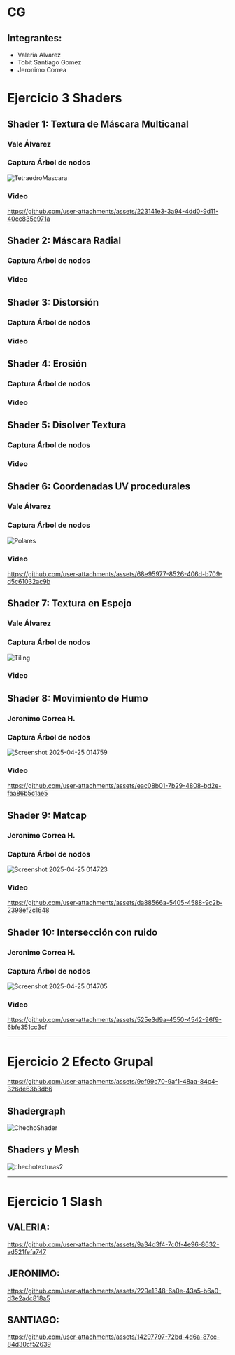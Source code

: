 # CG

## Integrantes: 
- Valeria Alvarez
- Tobit Santiago Gomez
- Jeronimo Correa
  
# Ejercicio 3 Shaders

## Shader 1: Textura de Máscara Multicanal
### Vale Álvarez
### Captura Árbol de nodos
![TetraedroMascara](https://github.com/user-attachments/assets/7e6e9c56-c553-4480-9f0d-ba3f368f05c7)

### Video
https://github.com/user-attachments/assets/223141e3-3a94-4dd0-9d11-40cc835e971a


## Shader 2: Máscara Radial
### Captura Árbol de nodos
### Video 

## Shader 3: Distorsión
### Captura Árbol de nodos
### Video

## Shader 4: Erosión
### Captura Árbol de nodos
### Video

## Shader 5: Disolver Textura
### Captura Árbol de nodos
### Video

## Shader 6: Coordenadas UV procedurales
### Vale Álvarez
### Captura Árbol de nodos
![Polares](https://github.com/user-attachments/assets/5c2cb849-8f9f-4251-bc19-b3aac2f10509)

### Video


https://github.com/user-attachments/assets/68e95977-8526-406d-b709-d5c61032ac9b



## Shader 7: Textura en Espejo
### Vale Álvarez
### Captura Árbol de nodos
![Tiling](https://github.com/user-attachments/assets/609f9b51-4790-4004-a099-6a494030c0ac)

### Video




## Shader 8: Movimiento de Humo
### Jeronimo Correa H.
### Captura Árbol de nodos
![Screenshot 2025-04-25 014759](https://github.com/user-attachments/assets/dffece0f-cd90-46dc-ae65-a5e10e96722e)

### Video


https://github.com/user-attachments/assets/eac08b01-7b29-4808-bd2e-faa86b5c1ae5



## Shader 9: Matcap
### Jeronimo Correa H.
### Captura Árbol de nodos
![Screenshot 2025-04-25 014723](https://github.com/user-attachments/assets/fdc3e030-5434-4f5a-a3c1-e8ff2b9ad206)

### Video

https://github.com/user-attachments/assets/da88566a-5405-4588-9c2b-2398ef2c1648



## Shader 10: Intersección con ruido
### Jeronimo Correa H.
### Captura Árbol de nodos
![Screenshot 2025-04-25 014705](https://github.com/user-attachments/assets/1f59fce5-a18a-43e0-8a26-5f075941c752)

### Video



https://github.com/user-attachments/assets/525e3d9a-4550-4542-96f9-6bfe351cc3cf




-------------------------

# Ejercicio 2 Efecto Grupal


https://github.com/user-attachments/assets/9ef99c70-9af1-48aa-84c4-326de63b3db6

## Shadergraph

![ChechoShader](https://github.com/user-attachments/assets/8db42e1f-3c20-4984-a8ef-e3463aef0c0f)

## Shaders y Mesh
![chechotexturas2](https://github.com/user-attachments/assets/485ba1a8-53e2-4fd0-9ca3-347541855ec7)

-------------------------
# Ejercicio 1 Slash

## VALERIA:



https://github.com/user-attachments/assets/9a34d3f4-7c0f-4e96-8632-ad521fefa747

## JERONIMO:




https://github.com/user-attachments/assets/229e1348-6a0e-43a5-b6a0-d3e2adc818a5

## SANTIAGO:




https://github.com/user-attachments/assets/14297797-72bd-4d6a-87cc-84d30cf52639



